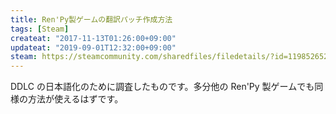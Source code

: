 ```yaml
---
title: Ren'Py製ゲームの翻訳パッチ作成方法
tags: [Steam]
createat: "2017-11-13T01:26:00+09:00"
updateat: "2019-09-01T12:32:00+09:00"
steam: https://steamcommunity.com/sharedfiles/filedetails/?id=1198526520
---
```


DDLC の日本語化のために調査したものです。多分他の Ren'Py 製ゲームでも同様の方法が使えるはずです。
